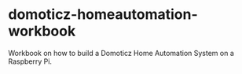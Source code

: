 # domoticz-homeautomation-workbook
Workbook on how to build a Domoticz Home Automation System on a Raspberry Pi.
